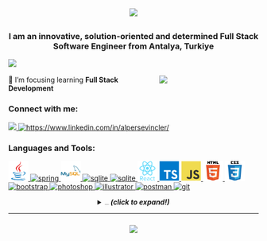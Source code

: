 <h1 align="center">
    <img src="https://readme-typing-svg.herokuapp.com/?font=Fira+Code&size=35&center=true&vCenter=true&color=7F00FF&width=500&height=70&duration=4000&lines=Hi+there!+👋;+I'm+Alper!;" />
</h1>

<h3 align="center">I am an innovative, solution-oriented and determined Full Stack Software Engineer from Antalya, Turkiye</h3>

<img src="https://user-images.githubusercontent.com/73097560/115834477-dbab4500-a447-11eb-908a-139a6edaec5c.gif"> </img>

<img align='right' src="https://i.giphy.com/qgQUggAC3Pfv687qPC.webp" width="200">

🎯 I’m focusing learning **Full Stack Development**

<h3 align="left">Connect with me:</h3>
<div align=""> 
  <a href="mailto:alper.sevincler@gmail.com">
    <img src="https://img.shields.io/badge/Gmail-333333?style=for-the-badge&logo=gmail&logoColor=red" />
  </a>
  <a href="https://linkedin.com/in/alpersevincler" target="_blank">
    <img src="https://img.shields.io/badge/LinkedIn-0077B5?style=for-the-badge&logo=linkedin&logoColor=white" target="_blank" alt="https://www.linkedin.com/in/alpersevincler/" />
  </a>
</div>

<h3 align="left">Languages and Tools:</h3>
<p align="left"> 


  <a href="https://www.java.com" target="_blank" rel="noreferrer"> <img src="https://raw.githubusercontent.com/devicons/devicon/master/icons/java/java-original.svg" alt="java" width="40" height="40"/> </a> 
  <a href="https://spring.io/" target="_blank" rel="noreferrer"> <img src="https://www.vectorlogo.zone/logos/springio/springio-icon.svg" alt="spring" width="40" height="40"/> </a>
  <a href="https://www.mysql.com/" target="_blank" rel="noreferrer"> <img src="https://raw.githubusercontent.com/devicons/devicon/master/icons/mysql/mysql-original-wordmark.svg" alt="mysql" width="40" height="40"/> </a>
  <a href="https://www.sqlite.org/" target="_blank" rel="noreferrer"> <img src="https://www.vectorlogo.zone/logos/sqlite/sqlite-icon.svg" alt="sqlite" width="40" height="40"/> </a> 
  <a href="https://www.h2database.com/" target="_blank" rel="noreferrer"> <img src="https://avatars.githubusercontent.com/u/11459762?s=48&v=4" alt="sqlite" width="40" height="40"/> </a>
  <a href="https://reactjs.org/" target="_blank" rel="noreferrer"> <img src="https://raw.githubusercontent.com/devicons/devicon/master/icons/react/react-original-wordmark.svg" alt="react" width="40" height="40"/> </a>
  <a href="https://www.typescriptlang.org/" target="_blank" rel="noreferrer"> <img src="https://raw.githubusercontent.com/devicons/devicon/master/icons/typescript/typescript-original.svg" alt="typescript" width="40" height="40"/> </a> 
  <a href="https://developer.mozilla.org/en-US/docs/Web/JavaScript" target="_blank" rel="noreferrer"> <img src="https://raw.githubusercontent.com/devicons/devicon/master/icons/javascript/javascript-original.svg" alt="javascript" width="40" height="40"/> </a> 
  <a href="https://www.w3.org/html/" target="_blank" rel="noreferrer"> <img src="https://raw.githubusercontent.com/devicons/devicon/master/icons/html5/html5-original-wordmark.svg" alt="html5" width="40" height="40"/> </a> 
  <a href="https://www.w3schools.com/css/" target="_blank" rel="noreferrer"> <img src="https://raw.githubusercontent.com/devicons/devicon/master/icons/css3/css3-original-wordmark.svg" alt="css3" width="40" height="40"/> </a> 
  <a href="https://getbootstrap.com" target="_blank" rel="noreferrer"> <img src="https://cdn.jsdelivr.net/gh/devicons/devicon/icons/bootstrap/bootstrap-original-wordmark.svg" alt="bootstrap" width="40" height="40"/> </a> 
  <a href="https://www.photoshop.com/en" target="_blank" rel="noreferrer"> <img src="https://cdn.iconscout.com/icon/free/png-512/free-photoshop-logo-icon-download-in-svg-png-gif-file-formats--social-media-pack-logos-icons-1912063.png" alt="photoshop" width="40" height="40"/> </a> 
  <a href="https://www.adobe.com/in/products/illustrator.html" target="_blank" rel="noreferrer"> <img src="https://cdn.iconscout.com/icon/free/png-512/free-illustrator-logo-icon-download-in-svg-png-gif-file-formats--social-media-pack-logos-icons-1912064.png" alt="illustrator" width="40" height="40"/> </a> 
  <a href="https://postman.com" target="_blank" rel="noreferrer"> <img src="https://www.vectorlogo.zone/logos/getpostman/getpostman-icon.svg" alt="postman" width="40" height="40"/> </a>
  <a href="https://git-scm.com/" target="_blank" rel="noreferrer"> <img src="https://www.vectorlogo.zone/logos/git-scm/git-scm-icon.svg" alt="git" width="40" height="40"/> </a> 
  
</p>

<details align="center">
    <summary style="font-weight: bold;">
      <b style="font-size: 1px;">GitHub Statistics</b>
      <i>(click to expand!)</i>
    </summary>
    

![Alper'in GitHub İstatisikleri](https://github-readme-stats.vercel.app/api?username=alpersevincler&show_icons=true&theme=transparent)
  ![Alper'in En Çok Kullandığı Diller](https://github-readme-stats.vercel.app/api/top-langs/?username=alpersevincler&layout=compact&bg_color=2B2A29&text_color=FFF&title_color=EF7F1A)

</details>

<hr/>

<h3 align="center">
    <img src="https://readme-typing-svg.herokuapp.com/?font=Fira+Code&size=25&center=true&vCenter=true&color=7F00FF&width=500&height=70&duration=4000&lines=Thanks+for+visiting!+🤘;+Shoot+me+a+message+on+Linkedin!;+I'm+always+down+to+collab!;" />
</h3>

<br/>

<!--
<p align="center">
    <a href="https://github.com/alpersevincler">
        <span>
            <img width="100%" align="center" src="https://github-profile-summary-cards.vercel.app/api/cards/profile-details?username=alpersevincler&theme=dracula" />
        </span>
    </a>
</p>

[![Alper'𝕤 𝕘𝕚𝕥𝕙𝕦𝕓 𝕒𝕔𝕥𝕚𝕧𝕚𝕥𝕪 𝕘𝕣𝕒𝕡𝕙](https://github-readme-activity-graph.vercel.app/graph?username=alpersevincler&bg_color=312b2e&color=54f2cb&line=f218e3&point=38f702&area=true&hide_border=true)](https://github.com/alpersevincler/github-readme-activity-graph)
-->
